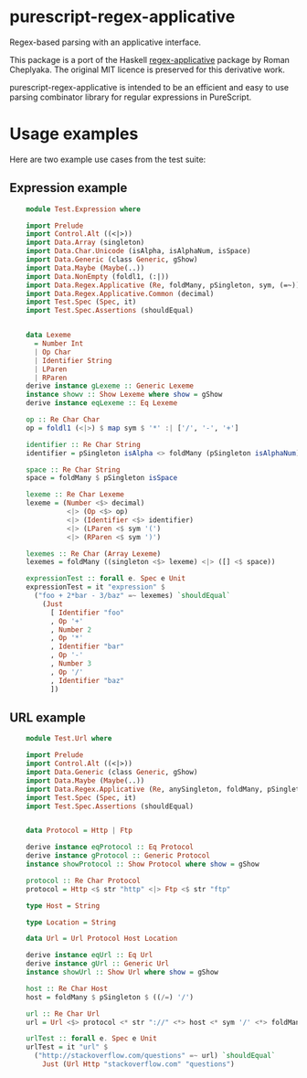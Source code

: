 # purescript-regex-applicative
Regex-based parsing with an applicative interface.

This package is a port of the Haskell
[regex-applicative](https://github.com/feuerbach/regex-applicative) package by
Roman Cheplyaka.
The original MIT licence is preserved for this derivative work.

purescript-regex-applicative is intended to be an efficient and easy to use parsing combinator library for regular expressions in PureScript.


# Usage examples

Here are two example use cases from the test suite:


## Expression example

```purescript
    module Test.Expression where

    import Prelude
    import Control.Alt ((<|>))
    import Data.Array (singleton)
    import Data.Char.Unicode (isAlpha, isAlphaNum, isSpace)
    import Data.Generic (class Generic, gShow)
    import Data.Maybe (Maybe(..))
    import Data.NonEmpty (foldl1, (:|))
    import Data.Regex.Applicative (Re, foldMany, pSingleton, sym, (=~))
    import Data.Regex.Applicative.Common (decimal)
    import Test.Spec (Spec, it)
    import Test.Spec.Assertions (shouldEqual)


    data Lexeme
      = Number Int
      | Op Char
      | Identifier String
      | LParen
      | RParen
    derive instance gLexeme :: Generic Lexeme
    instance showv :: Show Lexeme where show = gShow
    derive instance eqLexeme :: Eq Lexeme

    op :: Re Char Char
    op = foldl1 (<|>) $ map sym $ '*' :| ['/', '-', '+']

    identifier :: Re Char String
    identifier = pSingleton isAlpha <> foldMany (pSingleton isAlphaNum)

    space :: Re Char String
    space = foldMany $ pSingleton isSpace

    lexeme :: Re Char Lexeme
    lexeme = (Number <$> decimal)
              <|> (Op <$> op)
              <|> (Identifier <$> identifier)
              <|> (LParen <$ sym '(')
              <|> (RParen <$ sym ')')

    lexemes :: Re Char (Array Lexeme)
    lexemes = foldMany ((singleton <$> lexeme) <|> ([] <$ space))

    expressionTest :: forall e. Spec e Unit
    expressionTest = it "expression" $
      ("foo + 2*bar - 3/baz" =~ lexemes) `shouldEqual`
        (Just
          [ Identifier "foo"
          , Op '+'
          , Number 2
          , Op '*'
          , Identifier "bar"
          , Op '-'
          , Number 3
          , Op '/'
          , Identifier "baz"
          ])
```

## URL example

```purescript
    module Test.Url where

    import Prelude
    import Control.Alt ((<|>))
    import Data.Generic (class Generic, gShow)
    import Data.Maybe (Maybe(..))
    import Data.Regex.Applicative (Re, anySingleton, foldMany, pSingleton, str, sym, (=~))
    import Test.Spec (Spec, it)
    import Test.Spec.Assertions (shouldEqual)


    data Protocol = Http | Ftp

    derive instance eqProtocol :: Eq Protocol
    derive instance gProtocol :: Generic Protocol
    instance showProtocol :: Show Protocol where show = gShow

    protocol :: Re Char Protocol
    protocol = Http <$ str "http" <|> Ftp <$ str "ftp"

    type Host = String

    type Location = String

    data Url = Url Protocol Host Location

    derive instance eqUrl :: Eq Url
    derive instance gUrl :: Generic Url
    instance showUrl :: Show Url where show = gShow

    host :: Re Char Host
    host = foldMany $ pSingleton $ ((/=) '/')

    url :: Re Char Url
    url = Url <$> protocol <* str "://" <*> host <* sym '/' <*> foldMany anySingleton

    urlTest :: forall e. Spec e Unit
    urlTest = it "url" $
      ("http://stackoverflow.com/questions" =~ url) `shouldEqual`
        Just (Url Http "stackoverflow.com" "questions")
```

